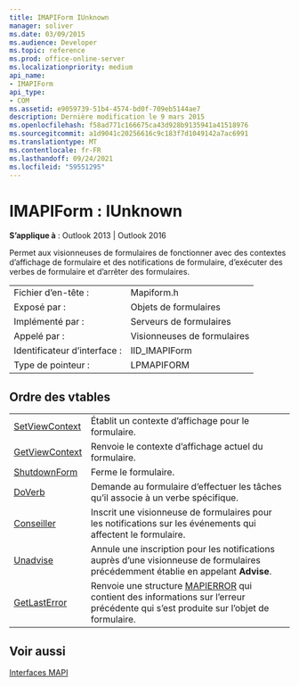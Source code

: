 ```yaml
---
title: IMAPIForm IUnknown
manager: soliver
ms.date: 03/09/2015
ms.audience: Developer
ms.topic: reference
ms.prod: office-online-server
ms.localizationpriority: medium
api_name:
- IMAPIForm
api_type:
- COM
ms.assetid: e9059739-51b4-4574-bd0f-709eb5144ae7
description: Dernière modification le 9 mars 2015
ms.openlocfilehash: f58ad771c166675ca43d928b9135941a41518976
ms.sourcegitcommit: a1d9041c20256616c9c183f7d1049142a7ac6991
ms.translationtype: MT
ms.contentlocale: fr-FR
ms.lasthandoff: 09/24/2021
ms.locfileid: "59551295"
---
```

# <a name="imapiform--iunknown"></a>IMAPIForm : IUnknown

  
  
**S’applique à** : Outlook 2013 | Outlook 2016 
  
Permet aux visionneuses de formulaires de fonctionner avec des contextes d’affichage de formulaire et des notifications de formulaire, d’exécuter des verbes de formulaire et d’arrêter des formulaires.
  
|||
|:-----|:-----|
|Fichier d’en-tête :  <br/> |Mapiform.h  <br/> |
|Exposé par :  <br/> |Objets de formulaires  <br/> |
|Implémenté par :  <br/> |Serveurs de formulaires  <br/> |
|Appelé par :  <br/> |Visionneuses de formulaires  <br/> |
|Identificateur d’interface :  <br/> |IID_IMAPIForm  <br/> |
|Type de pointeur :  <br/> |LPMAPIFORM  <br/> |
   
## <a name="vtable-order"></a>Ordre des vtables

|||
|:-----|:-----|
|[SetViewContext](imapiform-setviewcontext.md) <br/> |Établit un contexte d’affichage pour le formulaire.  <br/> |
|[GetViewContext](imapiform-getviewcontext.md) <br/> |Renvoie le contexte d’affichage actuel du formulaire.  <br/> |
|[ShutdownForm](imapiform-shutdownform.md) <br/> |Ferme le formulaire.  <br/> |
|[DoVerb](imapiform-doverb.md) <br/> |Demande au formulaire d’effectuer les tâches qu’il associe à un verbe spécifique.  <br/> |
|[Conseiller](imapiform-advise.md) <br/> |Inscrit une visionneuse de formulaires pour les notifications sur les événements qui affectent le formulaire.  <br/> |
|[Unadvise](imapiform-unadvise.md) <br/> |Annule une inscription pour les notifications auprès d’une visionneuse de formulaires précédemment établie en appelant **Advise**.  <br/> |
|[GetLastError](imapiform-getlasterror.md) <br/> |Renvoie une structure [MAPIERROR](mapierror.md) qui contient des informations sur l’erreur précédente qui s’est produite sur l’objet de formulaire.  <br/> |
   
## <a name="see-also"></a>Voir aussi



[Interfaces MAPI](mapi-interfaces.md)

